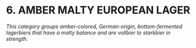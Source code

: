 # 6. AMBER MALTY EUROPEAN LAGER

_This category groups amber-colored, German-origin, bottom-fermented lagerbiers that have a malty balance and are vollbier to starkbier in strength._
